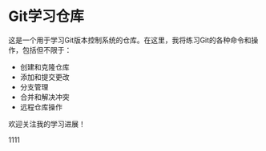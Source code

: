 # Git学习仓库

这是一个用于学习Git版本控制系统的仓库。在这里，我将练习Git的各种命令和操作，包括但不限于：

- 创建和克隆仓库
- 添加和提交更改
- 分支管理
- 合并和解决冲突
- 远程仓库操作

欢迎关注我的学习进展！

1111
